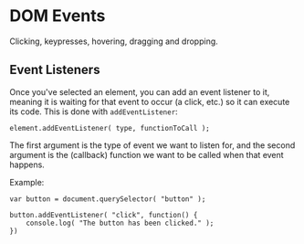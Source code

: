 # DOM Events

Clicking, keypresses, hovering, dragging and dropping.

## Event Listeners

Once you've selected an element, you can add an event listener to it, meaning it is waiting for that event to occur (a click, etc.) so it can execute its code. This is done with `addEventListener`:

`element.addEventListener( type, functionToCall );`

The first argument is the type of event we want to listen for, and the second argument is the (callback) function we want to be called when that event happens.

Example:

```
var button = document.querySelector( "button" );

button.addEventListener( "click", function() {
	console.log( "The button has been clicked." );
})
```
